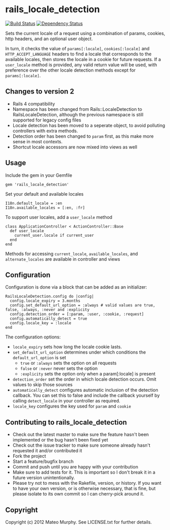 # rails_locale_detection

[![Build Status](https://travis-ci.org/mateomurphy/rails_locale_detection.png?branch=master)](https://travis-ci.org/mateomurphy/rails_locale_detection)
[![Dependency Status](https://gemnasium.com/mateomurphy/rails_locale_detection.png)](https://gemnasium.com/mateomurphy/rails_locale_detection)

Sets the current locale of a request using a combination of params, cookies, http headers, and an optional user object.

In turn, it checks the value of `params[:locale]`, `cookies[:locale]` and `HTTP_ACCEPT_LANGUAGE` headers to find a locale that
corresponds to the available locales, then stores the locale in a cookie for future requests. If a `user_locale` method
is provided, any valid return value will be used, with preference over the other locale detection methods except for `params[:locale]`.


## Changes to version 2

* Rails 4 compatibility
* Namespace has been changed from Rails::LocaleDetection to RailsLocaleDetection, 
    although the previous namespace is still supported for legacy config files
* Locale detection has been moved to a seperate object, to avoid polluting controllers with extra methods. 
* Detection order has been changed to `param` first, as this make more sense in most contexts.
* Shortcut locale accessors are now mixed into views as well

## Usage

Include the gem in your Gemfile

    gem 'rails_locale_detection'

Set your default and available locales

    I18n.default_locale = :en
    I18n.available_locales = [:en, :fr]

To support user locales, add a `user_locale` method

    class ApplicationController < ActionController::Base
      def user_locale
        current_user.locale if current_user
      end
    end

Methods for accessing `current_locale`, `available_locales`, and `alternate_locales` are available in controller and views

## Configuration

Configuration is done via a block that can be added as an initializer:

    RailsLocaleDetection.config do |config|
      config.locale_expiry = 3.months
      config.set_default_url_option = :always # valid values are true, false, :always, :never and :explicity
      config.detection_order = [:param, :user, :cookie, :request]
      config.automatically_detect = true
      config.locale_key = :locale
    end

The configuration options:

* `locale_expiry` sets how long the locale cookie lasts.
* `set_default_url_option` determines under which conditions the `default_url_option` is set
  * `true` or `:always` sets the option on all requests
  * `false` or `:never` never sets the option
  * `:explicity` sets the option only when a param[:locale] is present
* `detection_order` set the order in which locale detection occurs. Omit values to skip those sources
* `automatically_detect` configures automatic inclusion of the detection callback. 
    You can set this to false and include the callback yourself by calling `detect_locale` in your controller as required.
* `locale_key` configures the key used for `param` and `cookie` 

## Contributing to rails_locale_detection

* Check out the latest master to make sure the feature hasn't been implemented or the bug hasn't been fixed yet
* Check out the issue tracker to make sure someone already hasn't requested it and/or contributed it
* Fork the project
* Start a feature/bugfix branch
* Commit and push until you are happy with your contribution
* Make sure to add tests for it. This is important so I don't break it in a future version unintentionally.
* Please try not to mess with the Rakefile, version, or history. If you want to have your own version, or is otherwise necessary, that is fine, but please isolate to its own commit so I can cherry-pick around it.

## Copyright

Copyright (c) 2012 Mateo Murphy. See LICENSE.txt for
further details.

